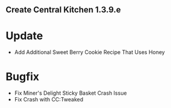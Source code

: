 ## Create Central Kitchen 1.3.9.e
# Update
- Add Additional Sweet Berry Cookie Recipe That Uses Honey
# Bugfix
- Fix Miner's Delight Sticky Basket Crash Issue
- Fix Crash with CC:Tweaked